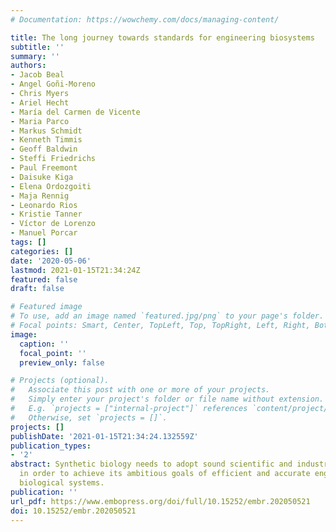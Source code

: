```yaml
---
# Documentation: https://wowchemy.com/docs/managing-content/

title: The long journey towards standards for engineering biosystems
subtitle: ''
summary: ''
authors:
- Jacob Beal
- Angel Goñi-Moreno
- Chris Myers
- Ariel Hecht
- María del Carmen de Vicente
- Maria Parco
- Markus Schmidt
- Kenneth Timmis
- Geoff Baldwin
- Steffi Friedrichs
- Paul Freemont
- Daisuke Kiga
- Elena Ordozgoiti
- Maja Rennig
- Leonardo Rios
- Kristie Tanner
- Víctor de Lorenzo
- Manuel Porcar
tags: []
categories: []
date: '2020-05-06'
lastmod: 2021-01-15T21:34:24Z
featured: false
draft: false

# Featured image
# To use, add an image named `featured.jpg/png` to your page's folder.
# Focal points: Smart, Center, TopLeft, Top, TopRight, Left, Right, BottomLeft, Bottom, BottomRight.
image:
  caption: ''
  focal_point: ''
  preview_only: false

# Projects (optional).
#   Associate this post with one or more of your projects.
#   Simply enter your project's folder or file name without extension.
#   E.g. `projects = ["internal-project"]` references `content/project/deep-learning/index.md`.
#   Otherwise, set `projects = []`.
projects: []
publishDate: '2021-01-15T21:34:24.132559Z'
publication_types:
- '2'
abstract: Synthetic biology needs to adopt sound scientific and industry-like standards
  in order to achieve its ambitious goals of efficient and accurate engineering of
  biological systems.
publication: ''
url_pdf: https://www.embopress.org/doi/full/10.15252/embr.202050521
doi: 10.15252/embr.202050521
---
```

